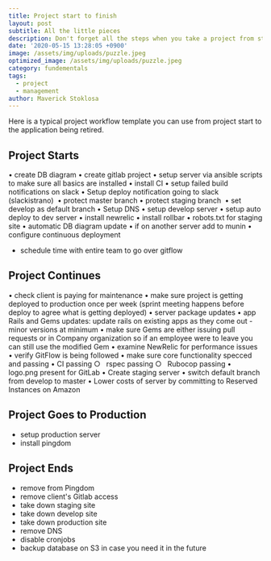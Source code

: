 ```yaml
---
title: Project start to finish
layout: post
subtitle: All the little pieces
description: Don't forget all the steps when you take a project from start to goodbye
date: '2020-05-15 13:28:05 +0900'
image: /assets/img/uploads/puzzle.jpeg
optimized_image: /assets/img/uploads/puzzle.jpeg
category: fundementals
tags:
  - project
  - management
author: Maverick Stoklosa
---
```


Here is a typical project workflow template you can use from project start to the application being retired.

## Project Starts
• create DB diagram
• create gitlab project
• setup server via ansible scripts to make sure all basics are installed
• install CI
• setup failed build notifications on slack
• Setup deploy notification going to slack (slackistrano) 
• protect master branch
• protect staging branch 
• set develop as default branch
• Setup DNS
• setup develop server
• setup auto deploy to dev server
• install newrelic
• install rollbar
• robots.txt for staging site
• automatic DB diagram update
• if on another server add to munin
• configure continuous deployment
* schedule time with entire team to go over gitflow

## Project Continues

• check client is paying for maintenance
• make sure project is getting deployed to production once per week (sprint meeting happens before deploy to agree what is getting deployed)
• server package updates
• app Rails and Gems updates: update rails on existing apps as they come out - minor versions at minimum
• make sure Gems are either issuing pull requests or in Company organization so if an employee were to leave you can still use the modified Gem
• examine NewRelic for performance issues
• verify GitFlow is being followed
• make sure core functionality specced and passing
• CI passing
	○   rspec passing
	○   Rubocop passing
• logo.png present for GitLab
• Create staging server
• switch default branch from develop to master
• Lower costs of server by committing to Reserved Instances on Amazon

## Project Goes to Production

* setup production server
* install pingdom

## Project Ends

* remove from Pingdom
* remove client's Gitlab access
* take down staging site
* take down develop site
* take down production site
* remove DNS
* disable cronjobs
* backup database on S3 in case you need it in the future
